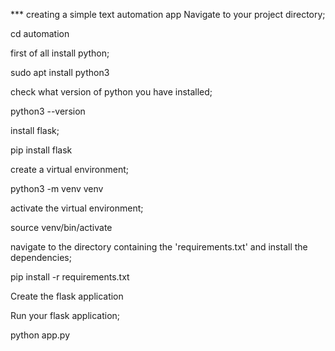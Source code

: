 *** creating a simple text automation app
Navigate to your project directory;

cd automation

first of all install python;

sudo apt install python3

 check what version of python you have installed;

python3 --version

install flask;

pip install flask

create a virtual environment;

python3 -m venv venv

activate the virtual environment;

source venv/bin/activate

navigate to the directory containing the 'requirements.txt' and install the dependencies;

pip install -r requirements.txt

Create the flask application

Run your flask application;

python app.py

